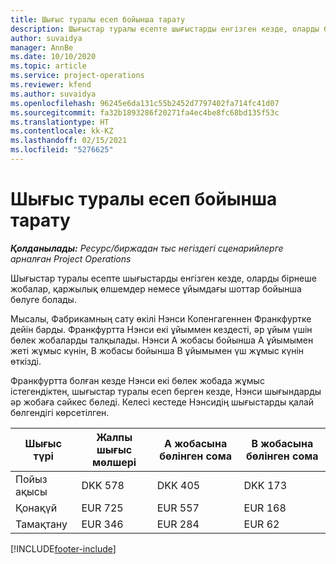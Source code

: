 ```yaml
---
title: Шығыс туралы есеп бойынша тарату
description: Шығыстар туралы есепте шығыстарды енгізген кезде, оларды бірнеше жобалар, заңды нысандар немесе ұйымдағы шоттар бойынша бөлуге болады.
author: suvaidya
manager: AnnBe
ms.date: 10/10/2020
ms.topic: article
ms.service: project-operations
ms.reviewer: kfend
ms.author: suvaidya
ms.openlocfilehash: 96245e6da131c55b2452d7797402fa714fc41d07
ms.sourcegitcommit: fa32b1893286f20271fa4ec4be8fc68bd135f53c
ms.translationtype: HT
ms.contentlocale: kk-KZ
ms.lasthandoff: 02/15/2021
ms.locfileid: "5276625"
---
```

# <a name="distributions-on-an-expense-report"></a>Шығыс туралы есеп бойынша тарату

_**Қолданылады:** Ресурс/биржадан тыс негіздегі сценарийлерге арналған Project Operations_

Шығыстар туралы есепте шығыстарды енгізген кезде, оларды бірнеше жобалар, қаржылық өлшемдер немесе ұйымдағы шоттар бойынша бөлуге болады.

Мысалы, Фабрикамның сату өкілі Нэнси Копенгагеннен Франкфуртке дейін барды. Франкфуртта Нэнси екі ұйыммен кездесті, әр ұйым үшін бөлек жобаларды талқылады. Нэнси А жобасы бойынша А ұйымымен жеті жұмыс күнін, В жобасы бойынша В ұйымымен үш жұмыс күнін өткізді.

Франкфуртта болған кезде Нэнси екі бөлек жобада жұмыс істегендіктен, шығыстар туралы есеп берген кезде, Нэнси шығындарды әр жобаға сәйкес бөледі. Келесі кестеде Нэнсидің шығыстарды қалай бөлгендігі көрсетілген.

| Шығыс түрі | Жалпы шығыс мөлшері | А жобасына бөлінген сома | В жобасына бөлінген сома |
|--------------|----------------------|---------------------------------|---------------------------------|
| Пойыз ақысы   | DKK 578              | DKK 405                         | DKK 173                         |
| Қонақүй        | EUR 725              | EUR 557                         | EUR 168                         |
| Тамақтану        | EUR 346              | EUR 284                         | EUR 62                          |


[!INCLUDE[footer-include](../includes/footer-banner.md)]